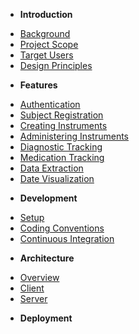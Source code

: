 - **Introduction**
* [Background](introduction/background.md)
* [Project Scope](introduction/project-scope.md)
* [Target Users](introduction/target-users.md)
* [Design Principles](introduction/design-principles.md)

- **Features**
* [Authentication](features/authentication.md)
* [Subject Registration](features/subject-registration.md)
* [Creating Instruments](features/creating-instruments.md)
* [Administering Instruments](features/administering-instruments.md)
* [Diagnostic Tracking](features/diagnostic-tracking.md)
* [Medication Tracking](features/medication-tracking.md)
* [Data Extraction](features/data-extraction.md)
* [Date Visualization](features/data-visualization.md)

- **Development**
* [Setup](development/setup.md)
* [Coding Conventions](development/coding-conventions.md)
* [Continuous Integration](development/continuous-integration.md)

- **Architecture**
* [Overview](architecture/overview.md)
* [Client](architecture/client.md)
* [Server](architecture/server.md)

- **Deployment**

